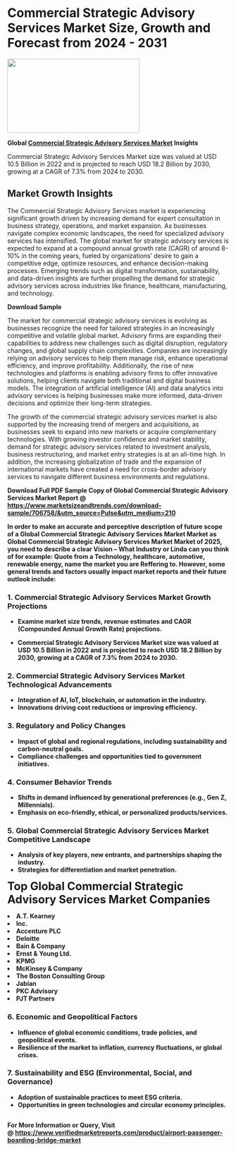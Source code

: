 <H1>Commercial Strategic Advisory Services Market Size, Growth and Forecast from 2024 - 2031</H1><img class="aligncenter size-medium wp-image-584254" src="https://thirdeyenews.in/wp-content/uploads/2024/09/Global-Market-Research-300x168.jpeg" alt="" width="300" height="168" /><p><strong>Global&nbsp;<a href="https://www.marketsizeandtrends.com/download-sample/706758/&amp;utm_source=Pulse&amp;utm_medium=210">Commercial Strategic Advisory Services Market</a> Insights</strong></p><p>Commercial Strategic Advisory Services Market size was valued at USD 10.5 Billion in 2022 and is projected to reach USD 18.2 Billion by 2030, growing at a CAGR of 7.3% from 2024 to 2030.</p><p><h2>Market Growth Insights</h2> <p>The Commercial Strategic Advisory Services market is experiencing significant growth driven by increasing demand for expert consultation in business strategy, operations, and market expansion. As businesses navigate complex economic landscapes, the need for specialized advisory services has intensified. The global market for strategic advisory services is expected to expand at a compound annual growth rate (CAGR) of around 8-10% in the coming years, fueled by organizations’ desire to gain a competitive edge, optimize resources, and enhance decision-making processes. Emerging trends such as digital transformation, sustainability, and data-driven insights are further propelling the demand for strategic advisory services across industries like finance, healthcare, manufacturing, and technology.</p> <p><strong>Download Sample</strong></p> <p>The market for commercial strategic advisory services is evolving as businesses recognize the need for tailored strategies in an increasingly competitive and volatile global market. Advisory firms are expanding their capabilities to address new challenges such as digital disruption, regulatory changes, and global supply chain complexities. Companies are increasingly relying on advisory services to help them manage risk, enhance operational efficiency, and improve profitability. Additionally, the rise of new technologies and platforms is enabling advisory firms to offer innovative solutions, helping clients navigate both traditional and digital business models. The integration of artificial intelligence (AI) and data analytics into advisory services is helping businesses make more informed, data-driven decisions and optimize their long-term strategies.</p> <p>The growth of the commercial strategic advisory services market is also supported by the increasing trend of mergers and acquisitions, as businesses seek to expand into new markets or acquire complementary technologies. With growing investor confidence and market stability, demand for strategic advisory services related to investment analysis, business restructuring, and market entry strategies is at an all-time high. In addition, the increasing globalization of trade and the expansion of international markets have created a need for cross-border advisory services to navigate different business environments and regulations.</p> <p><strong></p><p><span class=""><strong>Download Full PDF Sample Copy of Global Commercial Strategic Advisory Services Market Report</strong> @ <a href="https://www.marketsizeandtrends.com/download-sample/706758/&amp;utm_source=Pulse&amp;utm_medium=210" target="_blank">https://www.marketsizeandtrends.com/download-sample/706758/&amp;utm_source=Pulse&amp;utm_medium=210</a></span></p><p>In order to make an accurate and perceptive description of future scope of a Global&nbsp;Commercial Strategic Advisory Services Market Market as Global&nbsp;Commercial Strategic Advisory Services Market Market of 2025, you need to describe a clear Vision &ndash; What Industry or Linda can you think of for example: Quote from a Technology, healthcare, automotive, renewable energy, name the market you are Reffering to. However, some general trends and factors usually impact market reports and their future outlook include:</p><h3>1.&nbsp;<strong>Commercial Strategic Advisory Services Market Growth Projections</strong></h3><ul><li>Examine market size trends, revenue estimates and CAGR (Compounded Annual Growth Rate) projections.</li><li><p>Commercial Strategic Advisory Services Market size was valued at USD 10.5 Billion in 2022 and is projected to reach USD 18.2 Billion by 2030, growing at a CAGR of 7.3% from 2024 to 2030.</p></li></ul><h3>2.&nbsp;<strong>Commercial Strategic Advisory Services Market Technological Advancements</strong></h3><ul><li>Integration of AI, IoT, blockchain, or automation in the industry.</li><li>Innovations driving cost reductions or improving efficiency.</li></ul><h3>3.&nbsp;<strong>Regulatory and Policy Changes</strong></h3><ul><li>Impact of global and regional regulations, including sustainability and carbon-neutral goals.</li><li>Compliance challenges and opportunities tied to government initiatives.</li></ul><h3>4.&nbsp;<strong>Consumer Behavior Trends</strong></h3><ul><li>Shifts in demand influenced by generational preferences (e.g., Gen Z, Millennials).</li><li>Emphasis on eco-friendly, ethical, or personalized products/services.</li></ul><h3>5.&nbsp;<strong>Global Commercial Strategic Advisory Services Market Competitive Landscape</strong></h3><ul><li>Analysis of key players, new entrants, and partnerships shaping the industry.</li><li>Strategies for differentiation and market penetration.</li></ul><p data-pm-slice="1 1 []"><span style="color: inherit; font-family: inherit; font-size: 25px;">Top Global Commercial Strategic Advisory Services Market Companies</span></p><div class="" data-test-id=""><p><li>A.T. Kearney</li><li> Inc.</li><li> Accenture PLC</li><li> Deloitte</li><li> Bain & Company</li><li> Ernst & Young Ltd.</li><li> KPMG</li><li> McKinsey & Company</li><li> The Boston Consulting Group</li><li> Jabian</li><li> PKC Advisory</li><li> PJT Partners</li></p></div><h3>6.&nbsp;<strong>Economic and Geopolitical Factors</strong></h3><ul><li>Influence of global economic conditions, trade policies, and geopolitical events.</li><li>Resilience of the market to inflation, currency fluctuations, or global crises.</li></ul><h3>7.&nbsp;<strong>Sustainability and ESG (Environmental, Social, and Governance)</strong></h3><ul><li>Adoption of sustainable practices to meet ESG criteria.</li><li>Opportunities in green technologies and circular economy principles.</li></ul><h2><strong style="font-size: 14px;">For More Information or Query, Visit @&nbsp;</strong><a style="background-color: #ffffff; font-size: 14px;" href="https://www.marketsizeandtrends.com/report/commercial-strategic-advisory-services-market/" target="_blank">https://www.verifiedmarketreports.com/product/airport-passenger-boarding-bridge-market</a></h2>

